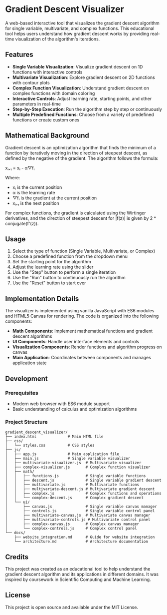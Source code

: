 # Gradient Descent Visualizer

A web-based interactive tool that visualizes the gradient descent algorithm for single variable, multivariate, and complex functions. This educational tool helps users understand how gradient descent works by providing real-time visualization of the algorithm's iterations.

## Features

- **Single Variable Visualization**: Visualize gradient descent on 1D functions with interactive controls
- **Multivariate Visualization**: Explore gradient descent on 2D functions with contour plots
- **Complex Function Visualization**: Understand gradient descent on complex functions with domain coloring
- **Interactive Controls**: Adjust learning rate, starting points, and other parameters in real-time
- **Step-by-Step Execution**: Run the algorithm step by step or continuously
- **Multiple Predefined Functions**: Choose from a variety of predefined functions or create custom ones

## Mathematical Background

Gradient descent is an optimization algorithm that finds the minimum of a function by iteratively moving in the direction of steepest descent, as defined by the negative of the gradient. The algorithm follows the formula:

xᵢ₊₁ = xᵢ - α▽fᵢ

Where:
- xᵢ is the current position
- α is the learning rate
- ▽fᵢ is the gradient at the current position
- xᵢ₊₁ is the next position

For complex functions, the gradient is calculated using the Wirtinger derivatives, and the direction of steepest descent for |f(z)| is given by 2 * conjugate(f'(z)).

## Usage

1. Select the type of function (Single Variable, Multivariate, or Complex)
2. Choose a predefined function from the dropdown menu
3. Set the starting point for the algorithm
4. Adjust the learning rate using the slider
5. Use the "Step" button to perform a single iteration
6. Use the "Run" button to continuously run the algorithm
7. Use the "Reset" button to start over

## Implementation Details

The visualizer is implemented using vanilla JavaScript with ES6 modules and HTML5 Canvas for rendering. The code is organized into the following components:

- **Math Components**: Implement mathematical functions and gradient descent algorithms
- **UI Components**: Handle user interface elements and controls
- **Visualization Components**: Render functions and algorithm progress on canvas
- **Main Application**: Coordinates between components and manages application state

## Development

### Prerequisites

- Modern web browser with ES6 module support
- Basic understanding of calculus and optimization algorithms

### Project Structure

```
gradient_descent_visualizer/
├── index.html              # Main HTML file
├── css/
│   └── styles.css          # CSS styles
├── js/
│   ├── app.js              # Main application file
│   ├── main.js             # Single variable visualizer
│   ├── multivariate-visualizer.js  # Multivariate visualizer
│   ├── complex-visualizer.js       # Complex function visualizer
│   ├── math/
│   │   ├── functions.js            # Single variable functions
│   │   ├── descent.js              # Single variable gradient descent
│   │   ├── multivariate.js         # Multivariate functions
│   │   ├── multivariate-descent.js # Multivariate gradient descent
│   │   ├── complex.js              # Complex functions and operations
│   │   └── complex-descent.js      # Complex gradient descent
│   └── ui/
│       ├── canvas.js               # Single variable canvas manager
│       ├── controls.js             # Single variable control panel
│       ├── multivariate-canvas.js  # Multivariate canvas manager
│       ├── multivariate-controls.js # Multivariate control panel
│       ├── complex-canvas.js       # Complex canvas manager
│       └── complex-controls.js     # Complex control panel
└── docs/
    ├── website_integration.md      # Guide for website integration
    └── architecture.md             # Architecture documentation
```

## Credits

This project was created as an educational tool to help understand the gradient descent algorithm and its applications in different domains. It was inspired by coursework in Scientific Computing and Machine Learning.

## License

This project is open source and available under the MIT License.
